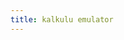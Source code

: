 ```yaml
---
title: kalkulu emulator
---
```


<script type="text/javascript">
//<![CDATA[

// config
num_registers = 15; // Number of general-purpose registers
mem_size = 500; // In bytes

// actual emulator

function bin2dec(b) {
	return parseInt(b.toString(), 2);
}

// Operands/opcodes/etc -- hideous, but I wanted them stored as their binary values
loadr  = bin2dec("00000000");
loadv  = bin2dec("00000001");
storer = bin2dec("00000010");
storev = bin2dec("00000011");
inr    = bin2dec("00000100");
inv    = bin2dec("00000101");
outr   = bin2dec("00000110");
outv   = bin2dec("00000111");
movr   = bin2dec("00001000");
movv   = bin2dec("00001001");
addr   = bin2dec("00001010");
addv   = bin2dec("00001011");
subr   = bin2dec("00001100");
subv   = bin2dec("00001101");
andr   = bin2dec("00001110");
andv   = bin2dec("00001111");
orr    = bin2dec("00010000");
orv    = bin2dec("00010001");
xorr   = bin2dec("00010010");
xorv   = bin2dec("00010011");
shlr   = bin2dec("00010100");
shlv   = bin2dec("00010101");
shrr   = bin2dec("00010110");
shrv   = bin2dec("00010111");
jmpr   = bin2dec("00011000");
jmpv   = bin2dec("00011001");
jzr    = bin2dec("00011010");
jzv    = bin2dec("00011011");
ltr    = bin2dec("00011100");
ltv    = bin2dec("00011101");
gtr    = bin2dec("00011110");
gtv    = bin2dec("00011111");
eqr    = bin2dec("00100000");
eqv    = bin2dec("00100001");
iret   = bin2dec("11111111");

// Flags
status = 0;
carry = 1;
zero = 2;

// Registers default to all zeros
var registers = new Array(num_registers + 4); // add four for the flag, int number, int handler, and instruction pointer registers

// Memory defaults to all zeros
var memory = new Array(mem_size); // memory size in bytes

setFlags = function(status, carry, zero) {
	registers[0] = 0;
	if(status) {
		registers[0] += (1 | status);
	}

	if(carry) {
		registers[0] += (2 | carry);
	}

	if(zero) {
		registers[0] += (3 | zero);
	}
	return [status, carry, zero]
}

isFlagSet = function(which) {
	if(registers[0] & which) {
		return 1;
	} else {
		return 0;
	}
}

intNumber = function() {
        return registers[1];
}

setIntNumber = function(n) {
        registers[1] = n;
        return n;
}

intHandler = function() {
	return registers[2];
}

// You may expect setIntHandler(), but that's never done internally so it's unneeded.

instPointer = function() {
	return registers[3];
}

setInstPointer = function(n) {
	registers[3] = n;
	return registers[3];
}

step = function(cmd, in1, in2) {
	switch(cmd) {
	case loadr:
		registers[in1] = memory[registers[in2]];
		break;
	case loadv:
		registers[in1] = memory[in2];
		break;
	case storer:
		memory[registers[in1]] = registers[in2];
		break;
	case storev:
		memory[registers[in1]] = in2;
		break;
	case inr:
		break;
	case inv:
		break;
	case outr:
		break;
	case outv:
		break;
	case movr:
		registers[in1] = registers[in2];
		break;
	case movv:
		registers[in1] = in2;
		break;
	case addr:
		registers[in1] += registers[in2];
		break;
	case addv:
		registers[in1] += in2;
		break;
	case subr:
		registers[in1] -= registers[in2];
		break;
	case subv:
		registers[in1] -= in2;
		break;
	case andr:
		registers[in1] &= registers[in2];
		break;
	case andv:
		registers[in1] &= in2;
		break;
	case orr:
		registers[in1] |= registers[in2];
		break;
	case orv:
		registers[in1] |= in2;
		break;
	case xorr:
		registers[in1] ^= registers[in2];
		break;
	case xorv:
		registers[in1] ^= in2;
		break;
	case shlr:
		registers[in1] = (registers[in1] << registers[in2]);
		break;
	case shlv:
		registers[in1] = (registers[in1] << in2);
		break;
	case shrr:
		registers[in1] = (registers[in1] >> registers[in2]);
		break;
	case shrv:
		registers[in1] = (registers[in1] >> in2);
		break;
	case jmpr:
		setInstPointer(registers[in1]);
		break;
	case jmpv:
		setInstPointer(in1);
		break;
	case jzr:
		if(isFlagSet(zero))
			setInstPointer(registers[in1]);
		break;
	case jzv:
		if(isFlagSet(zero))
			setInstPointer(in1);
		break;
	case ltr:
		tmp = (registers[in1] < registers[in2]) ? 1 : 0;
		setFlags(1, 0, tmp)
		break;
	case ltv:
		tmp = (registers[in1] < in2) ? 1 : 0;
		setFlags(1, 0, tmp);
		break;
	case gtr:
		tmp = (registers[in1] > registers[in2]) ? 1 : 0;
		setFlags(1, 0, tmp);
		break;
	case gtv:
		tmp = (registers[in1] > in2) ? 1 : 0;
		setFlags(1, 0, tmp);
		break;
	case eqr:
		tmp = (registers[in1] == registers[in2]) ? 1 : 0;
		setFlags(1, 0, tmp);
		break;
	case eqv:
		tmp = (registers[in1] == in2) ? 1 : 0;
		setFlags(1, 0, tmp);
		break;
	case iret:
		break;
	}
}

run = function(code) {
	for(i = 0; i < code.length(); i += 3) {
		step(code[i], code[i+1], code[i+3]);
	}
}

init = function() {
	
}

window.onload = init;
//]]>
</script>
